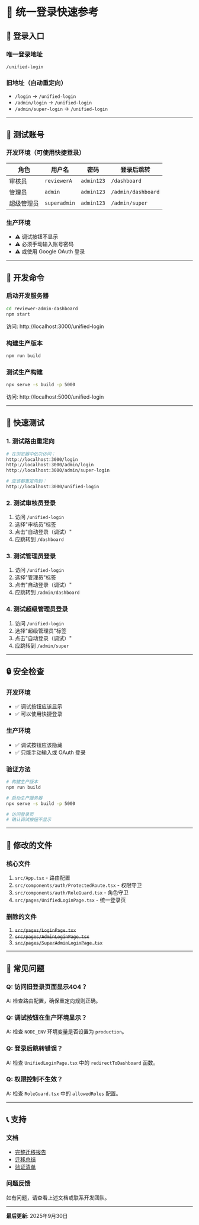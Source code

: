 # 🚀 统一登录快速参考

## 📍 登录入口

### 唯一登录地址
```
/unified-login
```

### 旧地址（自动重定向）
- `/login` → `/unified-login`
- `/admin/login` → `/unified-login`
- `/admin/super-login` → `/unified-login`

---

## 👥 测试账号

### 开发环境（可使用快捷登录）

| 角色 | 用户名 | 密码 | 登录后跳转 |
|------|--------|------|-----------|
| 审核员 | `reviewerA` | `admin123` | `/dashboard` |
| 管理员 | `admin` | `admin123` | `/admin/dashboard` |
| 超级管理员 | `superadmin` | `admin123` | `/admin/super` |

### 生产环境
- ⚠️ 调试按钮不显示
- ⚠️ 必须手动输入账号密码
- ⚠️ 或使用 Google OAuth 登录

---

## 🔧 开发命令

### 启动开发服务器
```bash
cd reviewer-admin-dashboard
npm start
```

访问: http://localhost:3000/unified-login

### 构建生产版本
```bash
npm run build
```

### 测试生产构建
```bash
npx serve -s build -p 5000
```

访问: http://localhost:5000/unified-login

---

## 🧪 快速测试

### 1. 测试路由重定向
```bash
# 在浏览器中依次访问：
http://localhost:3000/login
http://localhost:3000/admin/login
http://localhost:3000/admin/super-login

# 应该都重定向到：
http://localhost:3000/unified-login
```

### 2. 测试审核员登录
1. 访问 `/unified-login`
2. 选择"审核员"标签
3. 点击"自动登录（调试）"
4. 应跳转到 `/dashboard`

### 3. 测试管理员登录
1. 访问 `/unified-login`
2. 选择"管理员"标签
3. 点击"自动登录（调试）"
4. 应跳转到 `/admin/dashboard`

### 4. 测试超级管理员登录
1. 访问 `/unified-login`
2. 选择"超级管理员"标签
3. 点击"自动登录（调试）"
4. 应跳转到 `/admin/super`

---

## 🔒 安全检查

### 开发环境
- ✅ 调试按钮应该显示
- ✅ 可以使用快捷登录

### 生产环境
- ✅ 调试按钮应该隐藏
- ✅ 只能手动输入或 OAuth 登录

### 验证方法
```bash
# 构建生产版本
npm run build

# 启动生产服务器
npx serve -s build -p 5000

# 访问登录页
# 确认调试按钮不显示
```

---

## 📁 修改的文件

### 核心文件
1. `src/App.tsx` - 路由配置
2. `src/components/auth/ProtectedRoute.tsx` - 权限守卫
3. `src/components/auth/RoleGuard.tsx` - 角色守卫
4. `src/pages/UnifiedLoginPage.tsx` - 统一登录页

### 删除的文件
1. ~~`src/pages/LoginPage.tsx`~~
2. ~~`src/pages/AdminLoginPage.tsx`~~
3. ~~`src/pages/SuperAdminLoginPage.tsx`~~

---

## 🐛 常见问题

### Q: 访问旧登录页面显示404？
A: 检查路由配置，确保重定向规则正确。

### Q: 调试按钮在生产环境显示？
A: 检查 `NODE_ENV` 环境变量是否设置为 `production`。

### Q: 登录后跳转错误？
A: 检查 `UnifiedLoginPage.tsx` 中的 `redirectToDashboard` 函数。

### Q: 权限控制不生效？
A: 检查 `RoleGuard.tsx` 中的 `allowedRoles` 配置。

---

## 📞 支持

### 文档
- [完整迁移报告](./UNIFIED-LOGIN-MIGRATION-REPORT.md)
- [迁移总结](./MIGRATION-SUMMARY.md)
- [验证清单](./verify-routes.md)

### 问题反馈
如有问题，请查看上述文档或联系开发团队。

---

**最后更新**: 2025年9月30日

